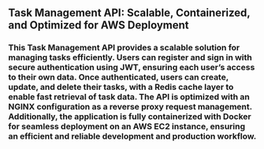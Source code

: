## Task Management API: Scalable, Containerized, and Optimized for AWS Deployment
### This Task Management API provides a scalable solution for managing tasks efficiently. Users can register and sign in with secure authentication using JWT, ensuring each user’s access to their own data. Once authenticated, users can create, update, and delete their tasks, with a Redis cache layer to enable fast retrieval of task data. The API is optimized with an NGINX configuration as a reverse proxy request management. Additionally, the application is fully containerized with Docker for seamless deployment on an AWS EC2 instance, ensuring an efficient and reliable development and production workflow.

